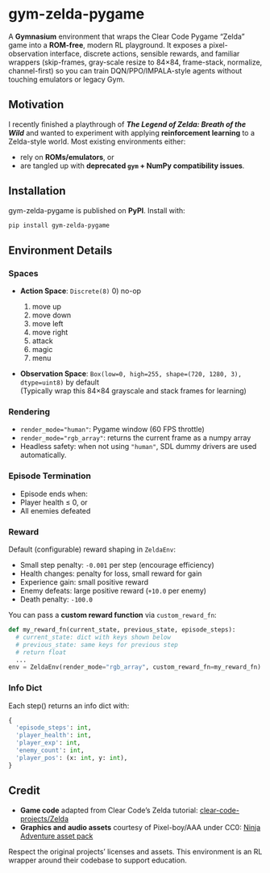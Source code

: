 # gym-zelda-pygame

A **Gymnasium** environment that wraps the Clear Code Pygame “Zelda” game into a **ROM-free**, modern RL playground. It exposes a pixel-observation interface, discrete actions, sensible rewards, and familiar wrappers (skip-frames, gray-scale resize to 84×84, frame-stack, normalize, channel-first) so you can train DQN/PPO/IMPALA-style agents without touching emulators or legacy Gym.

## Motivation

I recently finished a playthrough of **_The Legend of Zelda: Breath of the Wild_** and wanted to experiment with applying **reinforcement learning** to a Zelda-style world. Most existing environments either:
- rely on **ROMs/emulators**, or
- are tangled up with **deprecated `gym` + NumPy compatibility issues**.

## Installation
gym-zelda-pygame is published on **PyPI**. Install with:

```bash
pip install gym-zelda-pygame
```

## Environment Details

### Spaces

- **Action Space**: `Discrete(8)`
    0) no-op
    1) move up
    2) move down
    3) move left
    4) move right
    5) attack
    6) magic
    7) menu
  
- **Observation Space**: `Box(low=0, high=255, shape=(720, 1280, 3), dtype=uint8)` by default  
(Typically wrap this 84×84 grayscale and stack frames for learning)

### Rendering

- `render_mode="human"`: Pygame window (60 FPS throttle)
- `render_mode="rgb_array"`: returns the current frame as a numpy array
- Headless safety: when not using `"human"`, SDL dummy drivers are used automatically.

### Episode Termination

- Episode ends when:
- Player health ≤ 0, or
- All enemies defeated

### Reward

Default (configurable) reward shaping in `ZeldaEnv`:
- Small step penalty: `-0.001` per step (encourage efficiency)
- Health changes: penalty for loss, small reward for gain
- Experience gain: small positive reward
- Enemy defeats: large positive reward (`+10.0` per enemy)
- Death penalty: `-100.0`

You can pass a **custom reward function** via `custom_reward_fn`:
```python
def my_reward_fn(current_state, previous_state, episode_steps):
  # current_state: dict with keys shown below
  # previous_state: same keys for previous step
  # return float
  ...
env = ZeldaEnv(render_mode="rgb_array", custom_reward_fn=my_reward_fn)
```

### Info Dict

Each step() returns an info dict with: 
```python
{
  'episode_steps': int,
  'player_health': int,
  'player_exp': int,
  'enemy_count': int,
  'player_pos': (x: int, y: int),
}
```

## Credit

- **Game code** adapted from Clear Code’s Zelda tutorial: [clear-code-projects/Zelda](https://github.com/clear-code-projects/Zelda)
- **Graphics and audio assets** courtesy of Pixel-boy/AAA under CC0: [Ninja Adventure asset pack](https://pixel-boy.itch.io/ninja-adventure-asset-pack)

Respect the original projects’ licenses and assets. This environment is an RL wrapper around their codebase to support education.
